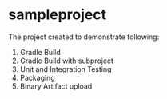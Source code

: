 # sampleproject

The project created to demonstrate following:

1. Gradle Build
2. Gradle Build with subproject
3. Unit and Integration Testing
4. Packaging
5. Binary Artifact upload
